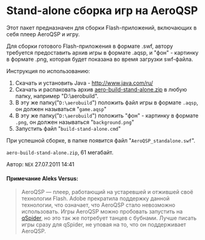 # Stand-alone сборка игр на AeroQSP
<!-- [:informarch_standalone_aeroqsp] -->

Этот пакет предназначен для сборки Flash-приложений, включающих в себя плеер AeroQSP и игру.

Для сборки готового Flash-приложения в формате .swf, автору требуется предоставить архив игры в формате .aqsp, и "фон" - картинку в формате .png, которая будет показана во время загрузки swf-файла.

Инструкция по использованию:

1. Скачать и установить Java - http://www.java.com/ru/
2. Скачать и распаковать архив [aero-build-stand-alone.zip](https://qsp.org/tools/upload/aero-build-stand-alone.zip) в любую папку, например "D:\aerobuild".
3. В эту же папку("`D:\aerobuild`") положить файл игры в формате `.aqsp`, он должен называться "`game.aqsp`"
4. В эту же папку("`D:\aerobuild`") положить "фон" - картинку в формате `.png`, он должен называться "`background.png`"
5. Запустить файл "`build-stand-alone.cmd`"

При успешной сборке, в папке появится файл "`AeroQSP_standalone.swf`".

`aero-build-stand-alone.zip`, 61 мегабайт.

Автор: `NEX`
27.07.2011 14:41

#### Примечание Aleks Versus:

> AeroQSP — плеер, работающий на устаревшей и отжившей своё технологии Flash. Adobe прекратила поддержку данной технологии, что означает, что AeroQSP стало невозможно использовать. Игры AeroQSP можно пробовать запустить на [qSpider](https://aleksversus.github.io/howdo_faq/articles/qspider_0004#qspider_0120), но это так же потребует танцев с бубнами. Лучше писать игры сразу для qSpider, не уповая на то, что он поддерживает AeroQSP.
